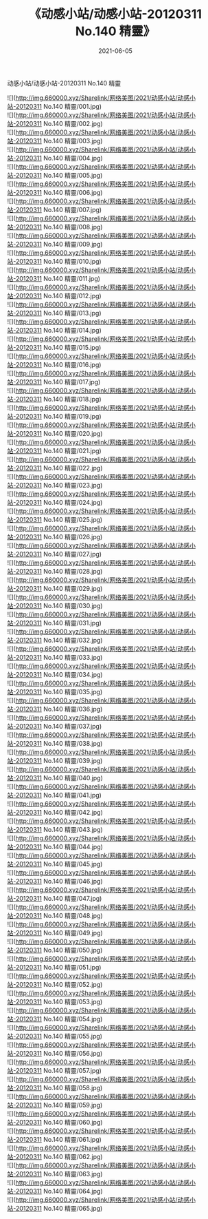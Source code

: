 ﻿---
layout: post
title:  《动感小站/动感小站-20120311 No.140 精靈》
date:   2021-06-05
img: http://img.660000.xyz/Sharelink/网络美图/2021/动感小站/动感小站-20120311 No.140 精靈/000.jpg
categories: [美女, 清纯, 唯美]
---

动感小站/动感小站-20120311 No.140 精靈

 ![](http://img.660000.xyz/Sharelink/网络美图/2021/动感小站/动感小站-20120311 No.140 精靈/001.jpg) <br>![](http://img.660000.xyz/Sharelink/网络美图/2021/动感小站/动感小站-20120311 No.140 精靈/002.jpg) <br>![](http://img.660000.xyz/Sharelink/网络美图/2021/动感小站/动感小站-20120311 No.140 精靈/003.jpg) <br>![](http://img.660000.xyz/Sharelink/网络美图/2021/动感小站/动感小站-20120311 No.140 精靈/004.jpg) <br>![](http://img.660000.xyz/Sharelink/网络美图/2021/动感小站/动感小站-20120311 No.140 精靈/005.jpg) <br>![](http://img.660000.xyz/Sharelink/网络美图/2021/动感小站/动感小站-20120311 No.140 精靈/006.jpg) <br>![](http://img.660000.xyz/Sharelink/网络美图/2021/动感小站/动感小站-20120311 No.140 精靈/007.jpg) <br>![](http://img.660000.xyz/Sharelink/网络美图/2021/动感小站/动感小站-20120311 No.140 精靈/008.jpg) <br>![](http://img.660000.xyz/Sharelink/网络美图/2021/动感小站/动感小站-20120311 No.140 精靈/009.jpg) <br>![](http://img.660000.xyz/Sharelink/网络美图/2021/动感小站/动感小站-20120311 No.140 精靈/010.jpg) <br>![](http://img.660000.xyz/Sharelink/网络美图/2021/动感小站/动感小站-20120311 No.140 精靈/011.jpg) <br>![](http://img.660000.xyz/Sharelink/网络美图/2021/动感小站/动感小站-20120311 No.140 精靈/012.jpg) <br>![](http://img.660000.xyz/Sharelink/网络美图/2021/动感小站/动感小站-20120311 No.140 精靈/013.jpg) <br>![](http://img.660000.xyz/Sharelink/网络美图/2021/动感小站/动感小站-20120311 No.140 精靈/014.jpg) <br>![](http://img.660000.xyz/Sharelink/网络美图/2021/动感小站/动感小站-20120311 No.140 精靈/015.jpg) <br>![](http://img.660000.xyz/Sharelink/网络美图/2021/动感小站/动感小站-20120311 No.140 精靈/016.jpg) <br>![](http://img.660000.xyz/Sharelink/网络美图/2021/动感小站/动感小站-20120311 No.140 精靈/017.jpg) <br>![](http://img.660000.xyz/Sharelink/网络美图/2021/动感小站/动感小站-20120311 No.140 精靈/018.jpg) <br>![](http://img.660000.xyz/Sharelink/网络美图/2021/动感小站/动感小站-20120311 No.140 精靈/019.jpg) <br>![](http://img.660000.xyz/Sharelink/网络美图/2021/动感小站/动感小站-20120311 No.140 精靈/020.jpg) <br>![](http://img.660000.xyz/Sharelink/网络美图/2021/动感小站/动感小站-20120311 No.140 精靈/021.jpg) <br>![](http://img.660000.xyz/Sharelink/网络美图/2021/动感小站/动感小站-20120311 No.140 精靈/022.jpg) <br>![](http://img.660000.xyz/Sharelink/网络美图/2021/动感小站/动感小站-20120311 No.140 精靈/023.jpg) <br>![](http://img.660000.xyz/Sharelink/网络美图/2021/动感小站/动感小站-20120311 No.140 精靈/024.jpg) <br>![](http://img.660000.xyz/Sharelink/网络美图/2021/动感小站/动感小站-20120311 No.140 精靈/025.jpg) <br>![](http://img.660000.xyz/Sharelink/网络美图/2021/动感小站/动感小站-20120311 No.140 精靈/026.jpg) <br>![](http://img.660000.xyz/Sharelink/网络美图/2021/动感小站/动感小站-20120311 No.140 精靈/027.jpg) <br>![](http://img.660000.xyz/Sharelink/网络美图/2021/动感小站/动感小站-20120311 No.140 精靈/028.jpg) <br>![](http://img.660000.xyz/Sharelink/网络美图/2021/动感小站/动感小站-20120311 No.140 精靈/029.jpg) <br>![](http://img.660000.xyz/Sharelink/网络美图/2021/动感小站/动感小站-20120311 No.140 精靈/030.jpg) <br>![](http://img.660000.xyz/Sharelink/网络美图/2021/动感小站/动感小站-20120311 No.140 精靈/031.jpg) <br>![](http://img.660000.xyz/Sharelink/网络美图/2021/动感小站/动感小站-20120311 No.140 精靈/032.jpg) <br>![](http://img.660000.xyz/Sharelink/网络美图/2021/动感小站/动感小站-20120311 No.140 精靈/033.jpg) <br>![](http://img.660000.xyz/Sharelink/网络美图/2021/动感小站/动感小站-20120311 No.140 精靈/034.jpg) <br>![](http://img.660000.xyz/Sharelink/网络美图/2021/动感小站/动感小站-20120311 No.140 精靈/035.jpg) <br>![](http://img.660000.xyz/Sharelink/网络美图/2021/动感小站/动感小站-20120311 No.140 精靈/036.jpg) <br>![](http://img.660000.xyz/Sharelink/网络美图/2021/动感小站/动感小站-20120311 No.140 精靈/037.jpg) <br>![](http://img.660000.xyz/Sharelink/网络美图/2021/动感小站/动感小站-20120311 No.140 精靈/038.jpg) <br>![](http://img.660000.xyz/Sharelink/网络美图/2021/动感小站/动感小站-20120311 No.140 精靈/039.jpg) <br>![](http://img.660000.xyz/Sharelink/网络美图/2021/动感小站/动感小站-20120311 No.140 精靈/040.jpg) <br>![](http://img.660000.xyz/Sharelink/网络美图/2021/动感小站/动感小站-20120311 No.140 精靈/041.jpg) <br>![](http://img.660000.xyz/Sharelink/网络美图/2021/动感小站/动感小站-20120311 No.140 精靈/042.jpg) <br>![](http://img.660000.xyz/Sharelink/网络美图/2021/动感小站/动感小站-20120311 No.140 精靈/043.jpg) <br>![](http://img.660000.xyz/Sharelink/网络美图/2021/动感小站/动感小站-20120311 No.140 精靈/044.jpg) <br>![](http://img.660000.xyz/Sharelink/网络美图/2021/动感小站/动感小站-20120311 No.140 精靈/045.jpg) <br>![](http://img.660000.xyz/Sharelink/网络美图/2021/动感小站/动感小站-20120311 No.140 精靈/046.jpg) <br>![](http://img.660000.xyz/Sharelink/网络美图/2021/动感小站/动感小站-20120311 No.140 精靈/047.jpg) <br>![](http://img.660000.xyz/Sharelink/网络美图/2021/动感小站/动感小站-20120311 No.140 精靈/048.jpg) <br>![](http://img.660000.xyz/Sharelink/网络美图/2021/动感小站/动感小站-20120311 No.140 精靈/049.jpg) <br>![](http://img.660000.xyz/Sharelink/网络美图/2021/动感小站/动感小站-20120311 No.140 精靈/050.jpg) <br>![](http://img.660000.xyz/Sharelink/网络美图/2021/动感小站/动感小站-20120311 No.140 精靈/051.jpg) <br>![](http://img.660000.xyz/Sharelink/网络美图/2021/动感小站/动感小站-20120311 No.140 精靈/052.jpg) <br>![](http://img.660000.xyz/Sharelink/网络美图/2021/动感小站/动感小站-20120311 No.140 精靈/053.jpg) <br>![](http://img.660000.xyz/Sharelink/网络美图/2021/动感小站/动感小站-20120311 No.140 精靈/054.jpg) <br>![](http://img.660000.xyz/Sharelink/网络美图/2021/动感小站/动感小站-20120311 No.140 精靈/055.jpg) <br>![](http://img.660000.xyz/Sharelink/网络美图/2021/动感小站/动感小站-20120311 No.140 精靈/056.jpg) <br>![](http://img.660000.xyz/Sharelink/网络美图/2021/动感小站/动感小站-20120311 No.140 精靈/057.jpg) <br>![](http://img.660000.xyz/Sharelink/网络美图/2021/动感小站/动感小站-20120311 No.140 精靈/058.jpg) <br>![](http://img.660000.xyz/Sharelink/网络美图/2021/动感小站/动感小站-20120311 No.140 精靈/059.jpg) <br>![](http://img.660000.xyz/Sharelink/网络美图/2021/动感小站/动感小站-20120311 No.140 精靈/060.jpg) <br>![](http://img.660000.xyz/Sharelink/网络美图/2021/动感小站/动感小站-20120311 No.140 精靈/061.jpg) <br>![](http://img.660000.xyz/Sharelink/网络美图/2021/动感小站/动感小站-20120311 No.140 精靈/062.jpg) <br>![](http://img.660000.xyz/Sharelink/网络美图/2021/动感小站/动感小站-20120311 No.140 精靈/063.jpg) <br>![](http://img.660000.xyz/Sharelink/网络美图/2021/动感小站/动感小站-20120311 No.140 精靈/064.jpg) <br>![](http://img.660000.xyz/Sharelink/网络美图/2021/动感小站/动感小站-20120311 No.140 精靈/065.jpg) <br>